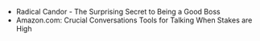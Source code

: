 - Radical Candor - The Surprising Secret to Being a Good Boss
- Amazon.com: Crucial Conversations Tools for Talking When Stakes are High